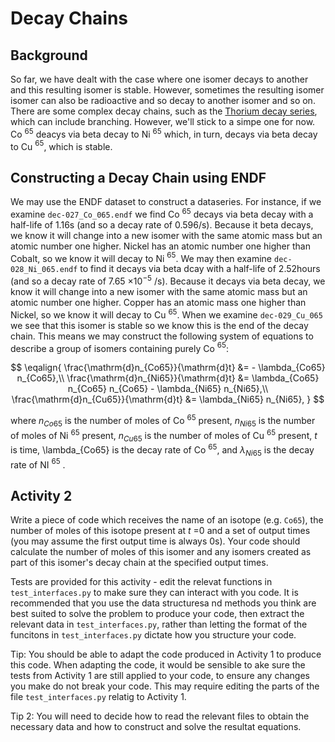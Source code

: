# Decay Chains

## Background

So far, we have dealt with the case where one isomer decays to another and this resulting isomer is stable. However, sometimes the resulting isomer isomer can also be radioactive and so decay to another isomer and so on. There are some complex decay chains, such as the [Thorium decay series](https://en.wikipedia.org/wiki/Decay_chain#Thorium_series), which can include branching. However, we'll stick to a simpe one for now. Co $^{65}$ deacys via beta decay to Ni $^{65}$ which, in turn, decays via beta decay to Cu $^{65}$, which is stable.

## Constructing a Decay Chain using ENDF

We may use the ENDF dataset to construct a dataseries. For instance, if we examine ```dec-027_Co_065.endf``` we find Co $^{65}$ decays via beta decay with a half-life of 1.16s (and so a decay rate of 0.596/s). Because it beta decays, we know it will change into a new isomer with the same atomic mass but an atomic number one higher. Nickel has an atomic number one higher than Cobalt, so we know it will decay to Ni $^{65}$. We may then examine ```dec-028_Ni_065.endf``` to find it decays via beta dcay with a half-life of 2.52hours (and so a decay rate of 7.65 $\times 10^{-5}$ /s). Because it decays via beta decay, we know it will change into a new isomer with the same atomic mass but an atomic number one higher. Copper has an atomic mass one higher than Nickel, so we know it will decay to Cu $^{65}$. When we examine ```dec-029_Cu_065``` we see that this isomer is stable so we know this is the end of the decay chain. This means we may construct the following system of equations to describe a group of isomers containing purely Co $^{65}$:

$$ \eqalign{
\frac{\mathrm{d}n_{Co65}}{\mathrm{d}t} &= - \lambda_{Co65} n_{Co65},\\
\frac{\mathrm{d}n_{Ni65}}{\mathrm{d}t} &= \lambda_{Co65} n_{Co65} n_{Co65} - \lambda_{Ni65} n_{Ni65},\\
\frac{\mathrm{d}n_{Cu65}}{\mathrm{d}t} &=  \lambda_{Ni65} n_{Ni65},
}
$$

where $n_{Co65}$ is the number of moles of Co $^{65}$ present, $n_{Ni65}$ is the number of moles of Ni $^{65}$ present, $n_{Cu65}$ is the number of moles of Cu $^{65}$ present, $t$ is time, \lambda_{Co65} is the decay rate of Co $^{65}$, and $\lambda_{Ni65}$ is the decay rate of NI $^{65}$ .

## Activity 2

Write a piece of code which receives the name of an isotope (e.g. ```Co65```), the number of moles of this isotope present at $t$ =0 and a set of output times (you may assume the first output time is always 0s). Your code should calculate the number of moles of this isomer and any isomers created as part of this isomer's decay chain at the specified output times. 

Tests are provided for this activity - edit the relevat functions in ```test_interfaces.py``` to make sure they can interact with you code. It is recommended that you use the data structuresa nd methods you think are best suited to solve the problem to produce your code, then extract the relevant data in ```test_interfaces.py```, rather than letting the format of the funcitons in ```test_interfaces.py``` dictate how you structure your code.

Tip: You should be able to adapt the code produced in Activity 1 to produce this code. When adapting the code, it would be sensible to ake sure the tests from Activity 1 are still applied to your code, to ensure any changes you make do not break your code. This may require editing the parts of the file ```test_interfaces.py``` relatig to Activity 1.

Tip 2: You will need to decide how to read the relevant files to obtain the necessary data and how to construct and solve the resultat equations.
